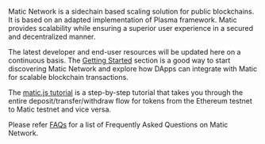 Matic Network is a sidechain based scaling solution for public blockchains. It is based on an adapted implementation of Plasma framework. Matic provides scalability while ensuring a superior user experience in a secured and decentralized manner.

The latest developer and end-user resources will be updated here on a continuous basis. The [Getting Started](/getting-started) section is a good way to start discovering Matic Network and explore how DApps can integrate with Matic for scalable blockchain transactions.

The [matic.js tutorial](/matic-js-tutorial) is a step-by-step tutorial that takes you through the entire deposit/transfer/withdraw flow for tokens from the Ethereum testnet to Matic testnet and vice versa.

Please refer [FAQs](/faq) for a list of Frequently Asked Questions on Matic Network.
